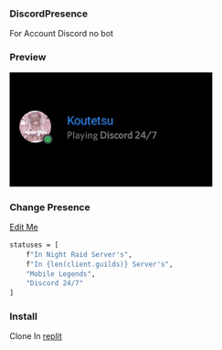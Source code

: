 ### DiscordPresence
For Account Discord no bot

### Preview
<img src="Preview.gif">

### Change Presence
[Edit Me](https://github.com/Nobuyaki/DiscordPresence/blob/cd7ee40aea63612faead010870add51278834456/main.py#L19)
```bash
statuses = [
	f"In Night Raid Server's",
	f"In {len(client.guilds)} Server's",
	"Mobile Legends",
	"Discord 24/7"
]
```

### Install
Clone In [replit](http://replit.com)
